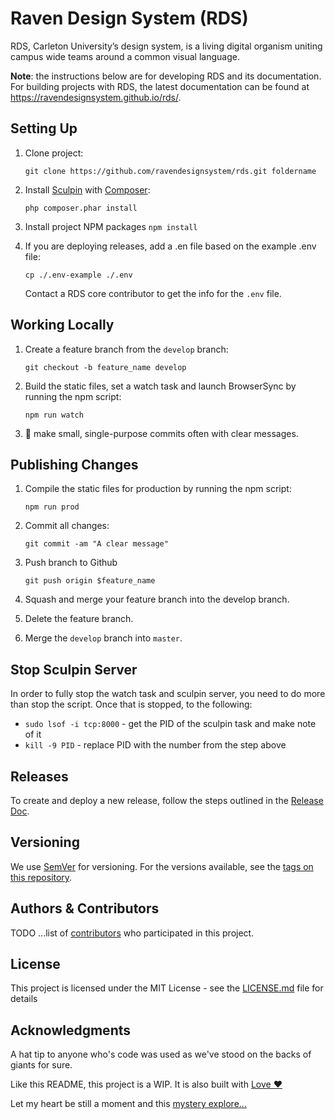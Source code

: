 # Raven Design System (RDS)

RDS, Carleton University’s design system, is a living digital organism uniting campus wide teams around a common visual language.

**Note**: the instructions below are for developing RDS and its documentation. For building projects with RDS, the latest documentation can be found at https://ravendesignsystem.github.io/rds/.

## Setting Up

1. Clone project:

    ```git clone https://github.com/ravendesignsystem/rds.git foldername```

2. Install [Sculpin](https://sculpin.io) with [Composer](https://getcomposer.org):
   
   ```php composer.phar install```

3. Install project NPM packages
   ```npm install```

4. If you are deploying releases, add a .en file based on the example .env file:
   
   ```cp ./.env-example ./.env```
   
   Contact a RDS core contributor to get the info for the `.env` file.

## Working Locally

1. Create a feature branch from the `develop` branch:
   
   ```git checkout -b feature_name develop```

2. Build the static files, set a watch task and launch BrowserSync by running the npm script:
   
   ```npm run watch```

3. 🙏 make small, single-purpose commits often with clear messages. 

## Publishing Changes

1. Compile the static files for production by running the npm script:
   
   ```npm run prod```

2. Commit all changes:
   
   ```git commit -am "A clear message"```

3. Push branch to Github

   ```git push origin $feature_name```

4. Squash and merge your feature branch into the develop branch.
5. Delete the feature branch.
6. Merge the `develop` branch into `master`.

## Stop Sculpin Server

In order to fully stop the watch task and sculpin server, you need to do more than stop the script. Once that is stopped, to the following:

* `sudo lsof -i tcp:8000` - get the PID of the sculpin task and make note of it
* `kill -9 PID` - replace PID with the number from the step above
## Releases

To create and deploy a new release, follow the steps outlined in the [Release Doc](https://github.com/ravendesignsystem/rds/blob/master/RELEASE.md).
## Versioning

We use [SemVer](http://semver.org/) for versioning. For the versions available, see the [tags on this repository](https://github.com/your/project/tags).

## Authors & Contributors

TODO ...list of [contributors](https://github.com/your/project/contributors) who participated in this project.

## License

This project is licensed under the MIT License - see the [LICENSE.md](LICENSE.md) file for details

## Acknowledgments

A hat tip to anyone who's code was used as we've stood on the backs of giants for sure.

Like this README, this project is a WIP. It is also built with [Love ❤️](https://i.redd.it/qh713wbo4r8y.jpg) 

Let my heart be still a moment and this [mystery explore...](https://i.pinimg.com/564x/cc/28/3e/cc283e217b5d6bc09c148b6edf2142c8.jpg)
